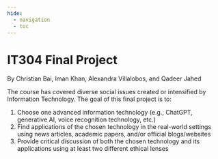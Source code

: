 ```yaml
---
hide:
  - navigation
  - toc
---
```


# IT304 Final Project

By Christian Bai, Iman Khan, Alexandra Villalobos, and Qadeer Jahed

The course has covered diverse social issues created or intensified by Information Technology. The goal of this final project is to:

1. Choose one advanced information technology (e.g., ChatGPT, generative AI, voice recognition technology, etc.)
2. Find applications of the chosen technology in the real-world settings using news articles, academic papers, and/or official blogs/websites
3. Provide critical discussion of both the chosen technology and its applications using at least two different ethical lenses

